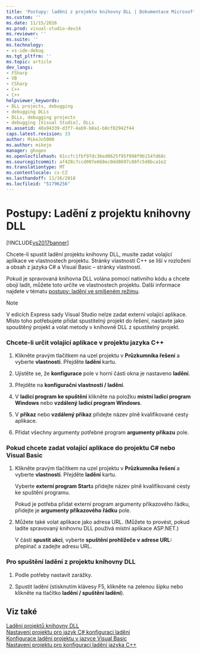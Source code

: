 ```yaml
---
title: 'Postupy: ladění z projektu knihovny DLL | Dokumentace Microsoftu'
ms.custom: ''
ms.date: 11/15/2016
ms.prod: visual-studio-dev14
ms.reviewer: ''
ms.suite: ''
ms.technology:
- vs-ide-debug
ms.tgt_pltfrm: ''
ms.topic: article
dev_langs:
- FSharp
- VB
- CSharp
- C++
- C++
helpviewer_keywords:
- DLL projects, debugging
- debugging DLLs
- DLLs, debugging projects
- debugging [Visual Studio], DLLs
ms.assetid: 40a94339-d3f7-4ab9-b8a1-b8cf82942f44
caps.latest.revision: 33
author: MikeJo5000
ms.author: mikejo
manager: ghogen
ms.openlocfilehash: 61ccfc1fbf97dc36ed0625f95f998f9b154fd68c
ms.sourcegitcommit: af428c7ccd007e668ec0dd8697c88fc5d8bca1e2
ms.translationtype: MT
ms.contentlocale: cs-CZ
ms.lasthandoff: 11/16/2018
ms.locfileid: "51796256"
---
```

# <a name="how-to-debug-from-a-dll-project"></a>Postupy: Ladění z projektu knihovny DLL
[!INCLUDE[vs2017banner](../includes/vs2017banner.md)]

Chcete-li spustit ladění projektu knihovny DLL, musíte zadat volající aplikace ve vlastnostech projektu. Stránky vlastností C++ se liší v rozložení a obsah z jazyka C# a Visual Basic – stránky vlastností.  
  
 Pokud je spravovaná knihovna DLL volána pomocí nativního kódu a chcete obojí ladit, můžete toto určíte ve vlastnostech projektu. Další informace najdete v tématu [postupy: ladění ve smíšeném režimu](../debugger/how-to-debug-in-mixed-mode.md).  
  
> [!NOTE]
>  V edicích Express sady Visual Studio nelze zadat externí volající aplikace. Místo toho potřebujete přidat spustitelný projekt do řešení, nastavte jako spouštěný projekt a volat metody v knihovně DLL z spustitelný projekt.  
  
### <a name="to-specify-the-calling-application-in-a-c-project"></a>Chcete-li určit volající aplikace v projektu jazyka C++  
  
1.  Klikněte pravým tlačítkem na uzel projektu v **Průzkumníka řešení** a vyberte **vlastnosti**. Přejděte **ladění** kartu.  
  
2.  Ujistěte se, že **konfigurace** pole v horní části okna je nastaveno **ladění**.  
  
3.  Přejděte na **konfigurační vlastnosti / ladění**.  
  
4.  V **ladicí program ke spuštění** klikněte na položku **místní ladicí program Windows** nebo **vzdálený ladicí program Windows**.  
  
5.  V **příkaz** nebo **vzdálený příkaz** přidejte název plně kvalifikované cesty aplikace.  
  
6.  Přidat všechny argumenty potřebné program **argumenty příkazu** pole.  
  
### <a name="to-specify-the-calling-application-in-a-c-or-visual-basic-project"></a>Pokud chcete zadat volající aplikace do projektu C# nebo Visual Basic  
  
1.  Klikněte pravým tlačítkem na uzel projektu v **Průzkumníka řešení** a vyberte **vlastnosti**. Přejděte **ladění** kartu.  
  
     Vyberte **externí program Start**a přidejte název plně kvalifikované cesty ke spuštění programu.  
  
     Pokud je potřeba přidat externí program argumenty příkazového řádku, přidejte je **argumenty příkazového řádku** pole.  
  
2.  Můžete také volat aplikace jako adresa URL. (Můžete to provést, pokud ladíte spravovaný knihovnu DLL používá místní aplikace ASP.NET.)  
  
     V části **spustit akci**, vyberte **spuštění prohlížeče v adrese URL:** přepínač a zadejte adresu URL.  
  
### <a name="to-start-debugging-from-the-dll-project"></a>Pro spuštění ladění z projektu knihovny DLL  
  
1.  Podle potřeby nastavit zarážky.  
  
2.  Spustit ladění (stisknutím klávesy F5, klikněte na zelenou šipku nebo klikněte na tlačítko **ladění / spuštění ladění**).  
  
## <a name="see-also"></a>Viz také  
 [Ladění projektů knihovny DLL](../debugger/debugging-dll-projects.md)   
 [Nastavení projektu pro jazyk C# konfiguraci ladění](../debugger/project-settings-for-csharp-debug-configurations.md)   
 [Konfigurace ladění projektu v jazyce Visual Basic](../debugger/project-settings-for-a-visual-basic-debug-configuration.md)   
 [Nastavení projektu pro konfiguraci ladění jazyka C++](../debugger/project-settings-for-a-cpp-debug-configuration.md)



